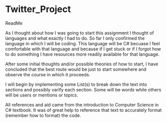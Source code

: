 # Twitter_Project
ReadMe

  As I thought about how I was going to start this assignment I thought of languages and what exactly I had to do. So far I only
  confirmed the language in which I will be coding. This language will be C# becuase I feel comfortable with that language and
  because if I get stuck or if I forgot how to do something I have resources more readily available for that language.
  
  After some initial thoughts and/or possible theories of how to start, I have concluded that the best route would be just to start somewhere and observe the course in which it proceeds. 
  
  I will begin by implementing some List(s) to break down the text into sections and possibly varify each section. Some will be words while others will be users or mentions or topics.


All references and aid came from the introduction to Computer Science in C# textbook. It was of great help to reference that text to accurately format (remember how to format) the code.
